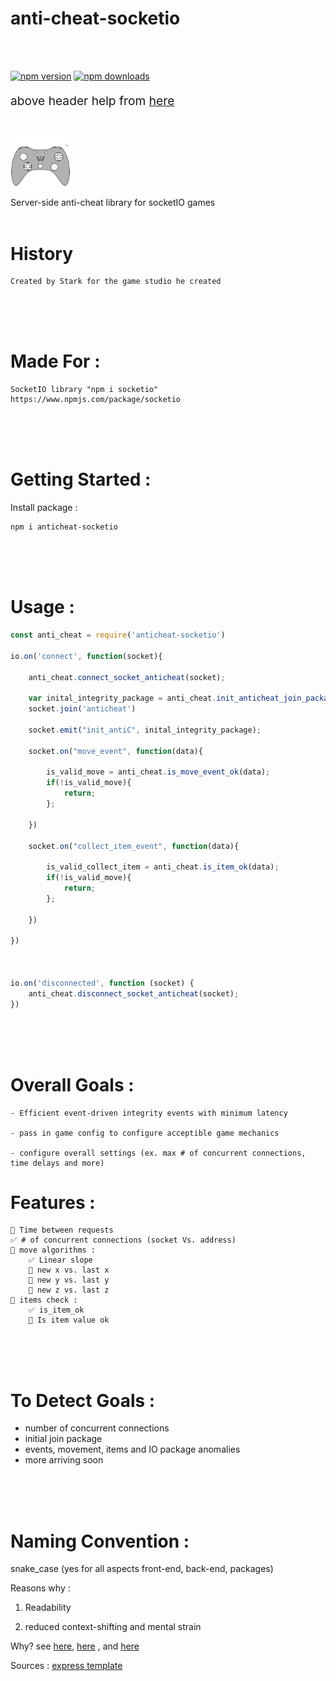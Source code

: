 # anti-cheat-socketio
<br/>
<br/>

[![npm version](https://img.shields.io/npm/v/anticheat-socketio.svg)](https://npmjs.org/package/anticheat-socketio 'View this project on NPM')
[![npm downloads](https://img.shields.io/npm/dm/anticheat-socketio)](https://www.npmjs.com/package/anticheat-socketio)
<p style="font-size: 2vw">above header help from <a href="https://github.com/expressjs/express">here</a>


<br/>
<br/>

<div>
<img src="Controller_front_view.png" style="width:10vw">
</div>
 Server-side anti-cheat library for socketIO games

<br/>
<br/>

# History
    Created by Stark for the game studio he created

<br/>
<br/>
<br/>

# Made For  : 

    SocketIO library "npm i socketio"
    https://www.npmjs.com/package/socketio

<br/>
<br/>
<br/>

# Getting Started : 

 Install package : 

    npm i anticheat-socketio

<br/>
<br/>
<br/>

# Usage : 

```js
const anti_cheat = require('anticheat-socketio')

io.on('connect', function(socket){

    anti_cheat.connect_socket_anticheat(socket);

    var inital_integrity_package = anti_cheat.init_anticheat_join_package(socket);
    socket.join('anticheat')

    socket.emit("init_antiC", inital_integrity_package);

    socket.on("move_event", function(data){

        is_valid_move = anti_cheat.is_move_event_ok(data);
        if(!is_valid_move){
            return;
        };

    })

    socket.on("collect_item_event", function(data){

        is_valid_collect_item = anti_cheat.is_item_ok(data);
        if(!is_valid_move){
            return;
        };
        
    })

})



io.on('disconnected', function (socket) {
    anti_cheat.disconnect_socket_anticheat(socket);
})
```

<br/>
<br/>
<br/>


# Overall Goals : 

    - Efficient event-driven integrity events with minimum latency
    
    - pass in game config to configure acceptible game mechanics

    - configure overall settings (ex. max # of concurrent connections, time delays and more)

# Features :

    🔳 Time between requests
    ✅ # of concurrent connections (socket Vs. address)
    🔳 move algorithms :
        ✅ Linear slope
        🔳 new x vs. last x
        🔳 new y vs. last y
        🔳 new z vs. last z
    🔳 items check : 
        ✅ is_item_ok
        🔳 Is item value ok


<br/>
<br/>
<br/>

# To Detect Goals : 
 - number of concurrent connections
 - initial join package
 - events, movement, items and IO package anomalies
 - more arriving soon

<br/>
<br/>
<br/>

# Naming Convention : 
snake_case (yes for all aspects front-end, back-end, packages)

Reasons why : 

1) Readability

2) reduced context-shifting and mental strain


Why? see <a href="https://stackoverflow.com/questions/21503430/snake-case-or-camelcase-in-node-jshttps://www.cs.kent.edu/~jmaletic/papers/ICPC2010-CamelCaseUnderScoreClouds.pdf">here</a>, <a href="https://stackoverflow.com/questions/33094418/why-use-camel-case-for-js-and-snake-case-for-your-db">here</a> , and <a href="https://www.cs.kent.edu/~jmaletic/papers/ICPC2010-CamelCaseUnderScoreClouds.pdf">here</a>



Sources : 
<a href="https://expressjs.com/en/5x/api.html">express template</a>